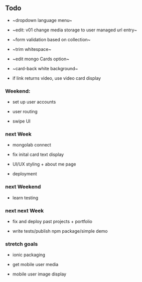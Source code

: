 
## Todo

- ~dropdown language menu~

- ~edit: v01 change media storage to user managed url entry~

- ~form validation based on collection~

- ~trim whitespace~

- ~edit mongo Cards option~

- ~card-back white background~

- if link returns video, use video card display

 ### Weekend:

- set up user accounts

- user routing

- swipe UI

### next Week

- mongolab connect

- fix inital card text display

- UI/UX styling + about me page

- deployment

### next Weekend

- learn testing

### next next Week

- fix and deploy past projects + portfolio

- write tests/publish npm package/simple demo

### stretch goals

- ionic packaging

- get mobile user media

- mobile user image display

